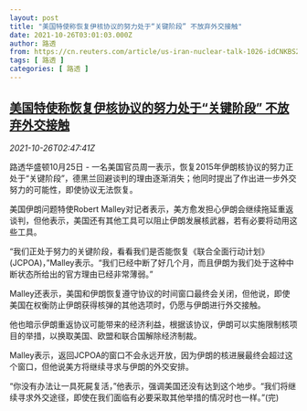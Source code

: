 ```yaml
---
layout: post
title: "美国特使称恢复伊核协议的努力处于“关键阶段” 不放弃外交接触"
date: 2021-10-26T03:01:03.000Z
author: 路透
from: https://cn.reuters.com/article/us-iran-nuclear-talk-1026-idCNKBS2HG08M
tags: [ 路透 ]
categories: [ 路透 ]
---
```

<!--1635217263000-->
[美国特使称恢复伊核协议的努力处于“关键阶段” 不放弃外交接触](https://cn.reuters.com/article/us-iran-nuclear-talk-1026-idCNKBS2HG08M)
------

<div>
<div><i>2021-10-26T02:47:41Z</i></div><p>路透华盛顿10月25日 - 一名美国官员周一表示，恢复2015年伊朗核协议的努力正处于“关键阶段”，德黑兰回避谈判的理由逐渐消失；他同时提出了作出进一步外交努力的可能性，即使协议无法恢复。</p><p>美国伊朗问题特使Robert Malley对记者表示，美方愈发担心伊朗会继续拖延重返谈判，但他表示，美国还有其他工具可以阻止伊朗发展核武器，若有必要将动用这些工具。</p><p>“我们正处于努力的关键阶段，看看我们是否能恢复《联合全面行动计划》(JCPOA)，”Malley表示。“我们已经中断了好几个月，而且伊朗为我们处于这种中断状态所给出的官方理由已经非常薄弱。”</p><p>Malley还表示，美国和伊朗恢复遵守协议的时间窗口最终会关闭，但他说，即使美国在权衡防止伊朗获得核弹的其他选项时，仍愿与伊朗进行外交接触。</p><p>他也暗示伊朗重返协议可能带来的经济利益，根据该协议，伊朗可以实施限制核项目的举措，以换取美国、欧盟和联合国解除经济制裁。</p><p>Malley表示，返回JCPOA的窗口不会永远开放，因为伊朗的核进展最终会超过这个窗口，但他说美方将继续寻求与伊朗的外交安排。</p><p>“你没有办法让一具死屍复活，”他表示，强调美国还没有达到这个地步。“我们将继续寻求外交途径，即使在我们面临有必要采取其他举措的情况时也一样。”(完)</p>
</div>
